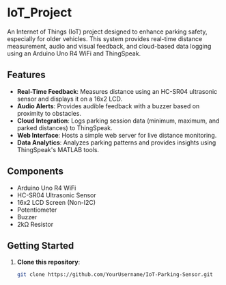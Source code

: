 # IoT_Project

An Internet of Things (IoT) project designed to enhance parking safety, especially for older vehicles. This system provides real-time distance measurement, audio and visual feedback, and cloud-based data logging using an Arduino Uno R4 WiFi and ThingSpeak.

## Features
- **Real-Time Feedback**: Measures distance using an HC-SR04 ultrasonic sensor and displays it on a 16x2 LCD.
- **Audio Alerts**: Provides audible feedback with a buzzer based on proximity to obstacles.
- **Cloud Integration**: Logs parking session data (minimum, maximum, and parked distances) to ThingSpeak.
- **Web Interface**: Hosts a simple web server for live distance monitoring.
- **Data Analytics**: Analyzes parking patterns and provides insights using ThingSpeak's MATLAB tools.

## Components
- Arduino Uno R4 WiFi
- HC-SR04 Ultrasonic Sensor
- 16x2 LCD Screen (Non-I2C)
- Potentiometer
- Buzzer
- 2kΩ Resistor

## Getting Started
1. **Clone this repository**:
   ```bash
   git clone https://github.com/YourUsername/IoT-Parking-Sensor.git